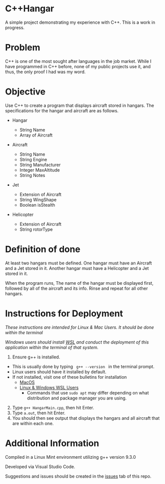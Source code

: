 # C++Hangar
A simple project demonstrating my experience with C++. This is a work in progress.

# Problem
C++ is one of the most sought after languages in the job market. While I have programmed in C++ before, none of my public projects use it, and thus, the only proof I had was my word. 

# Objective
Use C++ to create a program that displays aircraft stored in hangars. 
The specifications for the hangar and aircraft are as follows. 
- Hangar 
    - String Name
    - Array of Aircraft

- Aircraft
    - String Name
    - String Engine
    - String Manufacturer
    - Integer MaxAltitude
    - String Notes

- Jet
    - Extension of Aircraft
    - String WingShape
    - Boolean isStealth

- Helicopter
    - Extension of Aircraft
    - String rotorType 

# Definition of done
At least two hangars must be defined. One hangar must have an Aircraft and a Jet stored in it. Another hangar must have a Helicopter and a Jet stored in it. 

When the program runs, The name of the hangar must be displayed first, followed by all of the aircraft and its info. Rinse and repeat for all other hangars.

# Instructions for Deployment
_These instructions are intended for Linux & Mac Users. It should be done within the terminal_

_Windows users should install [WSL](https://docs.microsoft.com/en-us/windows/wsl/install) and conduct the deployment of this application within the terminal of that system._

1. Ensure g++ is installed.
- This is usually done by typing <code> g++ --version </code> in the terminal prompt. 
- Linux users should have it installed by default. 
- If not installed, visit one of these bulletins for installation
    - [MacOS](http://www.edparrish.net/common/macgpp.php)
    - [Linux & Windows WSL Users](https://linuxhint.com/install-g-compiler-on-ubuntu/)   
        - Commands that use <code>sudo apt</code> may differ depending on what distribution and package manager you are using. 
2. Type <code>g++ HangarMain.cpp</code>, then hit Enter. 
3. Type <code>a.out</code>, then hit Enter. 
4. You should then see output that displays the hangars and all aircraft that are within each one. 

# Additional Information
Compiled in a Linux Mint environment utilizing g++ version 9.3.0

Developed via Visual Studio Code. 

Suggestions and issues should be created in the [issues](https://github.com/devEricA/theCplusplusHangar/issues) tab of this repo. 
